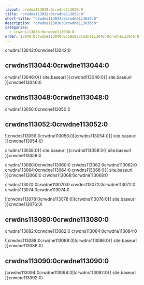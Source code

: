 ```yaml
---
layout: crwdns113030:0crwdne113030:0
title: "crwdns113032:0crwdne113032:0"
short-title: "crwdns113034:0crwdne113034:0"
description: "crwdns113036:0crwdne113036:0"
categories:
  - crwdns113038:0crwdne113038:0
order: 13040:0crwdne113040:0759502crwdns113040:0crwdne113040:0
---
```

crwdns113042:0crwdne113042:0

## crwdns113044:0crwdne113044:0

crwdns113046:0{{ site.baseurl }}crwdnd113046:0{{ site.baseurl }}crwdne113046:0

## crwdns113048:0crwdne113048:0

crwdns113050:0crwdne113050:0

## crwdns113052:0crwdne113052:0

![crwdns113056:0crwdne113056:0](crwdns113054:0{{ site.baseurl }}crwdne113054:0)

crwdns113058:0{{ site.baseurl }}crwdnd113058:0{{ site.baseurl }}crwdne113058:0

crwdns113060:0crwdne113060:0 crwdns113062:0crwdne113062:0 crwdns113064:0crwdne113064:0 crwdns113066:0{{ site.baseurl }}crwdne113066:0 crwdns113068:0crwdne113068:0

crwdns113070:0crwdne113070:0 crwdns113072:0crwdne113072:0 crwdns113074:0crwdne113074:0

![crwdns113078:0crwdne113078:0](crwdns113076:0{{ site.baseurl }}crwdne113076:0)

## crwdns113080:0crwdne113080:0

crwdns113082:0crwdne113082:0 crwdns113084:0crwdne113084:0

![crwdns113088:0crwdne113088:0](crwdns113086:0{{ site.baseurl }}crwdne113086:0)

## crwdns113090:0crwdne113090:0

[crwdns113094:0crwdne113094:0](crwdns113092:0{{ site.baseurl }}crwdne113092:0)